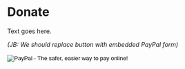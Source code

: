 # Donate

Text goes here.

_(JB: We should replace button with embedded PayPal form)_

<form action="https://www.paypal.com/cgi-bin/webscr" method="post" target="_top">
  <input type="hidden" name="cmd" value="_s-xclick">
  <input type="hidden" name="hosted_button_id" value="UZGPK8CNG4CGN">
  <input type="image" src="https://www.paypalobjects.com/en_US/i/btn/btn_donateCC_LG.gif" border="0" name="submit" alt="PayPal - The safer, easier way to pay online!">
  <img alt="paypal-pixel" border="0" src="https://www.paypalobjects.com/en_US/i/scr/pixel.gif" width="1" height="1">
</form>
